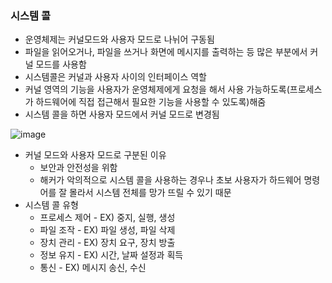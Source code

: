 ### 시스템 콜

- 운영체제는 커널모드와 사용자 모드로 나뉘어 구동됨
- 파일을 읽어오거나, 파일을 쓰거나 화면에 메시지를 출력하는 등 많은 부분에서 커널 모드를 사용함
- 시스템콜은 커널과 사용자 사이의 인터페이스 역할
- 커널 영역의 기능을 사용자가 운영체제에게 요청을 해서 사용 가능하도록(프로세스가 하드웨어에 직접 접근해서 필요한 기능을 사용할 수 있도록)해줌
- 시스템 콜을 하면 사용자 모드에서 커널 모드로 변경됨

![image](https://user-images.githubusercontent.com/116533378/205647746-cfb95448-15e1-44b5-88ff-11a71466803b.png)

- 커널 모드와 사용자 모드로 구분된 이유
    - 보안과 안전성을 위함
    - 해커가 악의적으로 시스템 콜을 사용하는 경우나 초보 사용자가 하드웨어 명령어를 잘 몰라서 시스템 전체를 망가 뜨릴 수 있기 때문
- 시스템 콜 유형
    - 프로세스 제어 - EX) 중지, 실행, 생성
    - 파일 조작 - EX) 파일 생성, 파일 삭제
    - 장치 관리 - EX) 장치 요구,  장치 방출
    - 정보 유지 - EX) 시간, 날짜 설정과 획득
    - 통신 - EX) 메시지 송신, 수신
